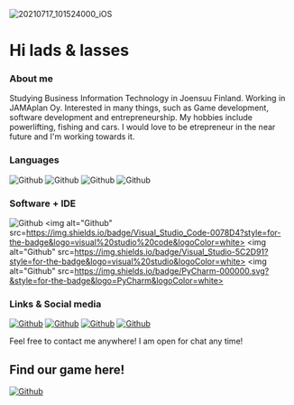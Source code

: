 ![20210717_101524000_iOS](https://user-images.githubusercontent.com/64532516/126114638-173689f7-cd6c-48cc-86ef-4d91669a0ec4.jpg)
# Hi lads & lasses

### About me
Studying Business Information Technology in Joensuu Finland. Working in JAMAplan Oy. Interested in many things, such as Game development, software development and entrepreneurship. My hobbies include powerlifting, fishing and cars. I would love to be etrepreneur in the near future and I'm working towards it.

### Languages
<img alt="Github" src="https://img.shields.io/badge/C%23-239120?style=for-the-badge&logo=c-sharp&logoColor=white"></a>
<img alt="Github" src="https://img.shields.io/badge/C%2B%2B-00599C?style=for-the-badge&logo=c%2B%2B&logoColor=white"></a>
<img alt="Github" src="https://img.shields.io/badge/Java-ED8B00?style=for-the-badge&logo=java&logoColor=white"></a>
<img alt="Github" src="https://img.shields.io/badge/Python-3776AB?style=for-the-badge&logo=python&logoColor=white"></a>

### Software + IDE
<img alt="Github" src="https://img.shields.io/badge/Unity-100000?style=for-the-badge&logo=unity&logoColor=white"></a>
<img alt="Github" src=https://img.shields.io/badge/Visual_Studio_Code-0078D4?style=for-the-badge&logo=visual%20studio%20code&logoColor=white></a> 
<img alt="Github" src=https://img.shields.io/badge/Visual_Studio-5C2D91?style=for-the-badge&logo=visual%20studio&logoColor=white></a> 
<img alt="Github" src=https://img.shields.io/badge/PyCharm-000000.svg?&style=for-the-badge&logo=PyCharm&logoColor=white></a> 


### Links & Social media
<a href="https://www.linkedin.com/in/aleksi-putkonen-4230761a6/" target="_blank"><img alt="Github" src="https://img.shields.io/badge/linkedin-%230077B5.svg?&style=for-the-badge&logo=linkedin&logoColor=white"></a>
<a href="https://www.instagram.com/aleksiputkone/" target="_blank"><img alt="Github" src="https://img.shields.io/badge/Instagram-E4405F?style=for-the-badge&logo=instagram&logoColor=white"></a>
<a href="https://github.com/AlfaMikePapa" target="_blank"><img alt="Github" src="https://img.shields.io/badge/GitHub-100000?style=for-the-badge&logo=github&logoColor=white"></a>
<a href="https://steamcommunity.com/id/69696669669/" target="_blank"><img alt="Github" src="https://img.shields.io/badge/Steam-000000?style=for-the-badge&logo=steam&logoColor=white"></a>

Feel free to contact me anywhere! I am open for chat any time!


## Find our game here!
<a href="https://rykae.itch.io/btl" target="_blank"><img alt="Github" src="https://img.shields.io/badge/Itch.io-FA5C5C?style=for-the-badge&logo=itch.io&logoColor=white"></a>
